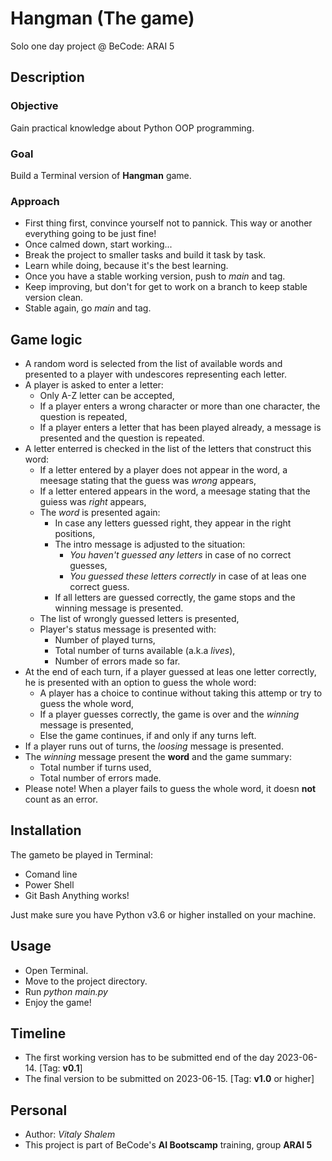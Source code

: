 # Hangman (The game)
Solo one day project @ BeCode: ARAI 5

## Description

### Objective
Gain practical knowledge about Python OOP programming.

### Goal
Build a Terminal version of **Hangman** game. 

### Approach
- First thing first, convince yourself not to pannick. This way or another everything going to be just fine!
- Once calmed down, start working...
- Break the project to smaller tasks and build it task by task.
- Learn while doing, because it's the best learning.
- Once you have a stable working version, push to *main* and tag.
- Keep improving, but don't for get to work on a branch to keep stable version clean.
- Stable again, go *main* and tag.

## Game logic
- A random word is selected from the list of available words and presented to a player with undescores representing each letter.
- A player is asked to enter a letter:
    - Only A-Z letter can be accepted,
    - If a player enters a wrong character or more than one character, the question is repeated,
    - If a player enters a letter that has been played already, a message is presented and the question is repeated.
- A letter enterred is checked in the list of the letters that construct this word:
    - If a letter entered by a player does not appear in the word, a meesage stating that the guess was *wrong* appears,
    - If a letter entered appears in the word, a meesage stating that the guiess was *right* appears,
    - The *word* is presented again:
        - In case any letters guessed right, they appear in the right positions,
        - The intro message is adjusted to the situation:
            - *You haven't guessed any letters* in case of no correct guesses,
            - *You guessed these letters correctly* in case of at leas one correct guess.
        - If all letters are guessed correctly, the game stops and the winning message is presented.
    - The list of wrongly guessed letters is presented,
    - Player's status message is presented with:
        - Number of played turns,
        - Total number of turns available (a.k.a *lives*),
        - Number of errors made so far.
- At the end of each turn, if a player guessed at leas one letter correctly, he is presented with an option to guess the whole word:
    - A player has a choice to continue without taking this attemp or try to guess the whole word,
    - If a player guesses correctly, the game is over and the *winning* message is presented,
    - Else the game continues, if and only if any turns left.
- If a player runs out of turns, the *loosing* message is presented.
- The *winning* message present the **word** and the game summary:
    - Total number if turns used,
    - Total number of errors made.
- Please note! When a player fails to guess the whole word, it doesn **not** count as an error.

## Installation
The gameto be played in Terminal:
- Comand line
- Power Shell
- Git Bash
Anything works!

Just make sure you have Python v3.6 or higher installed on your machine.

## Usage
- Open Terminal.
- Move to the project directory.
- Run *python main.py*
- Enjoy the game!

## Timeline
- The first working version has to be submitted end of the day 2023-06-14. [Tag: **v0.1**]
- The final version to be submitted on 2023-06-15. [Tag: **v1.0** or higher]

## Personal
- Author: *Vitaly Shalem*
- This project is part of BeCode's **AI Bootscamp** training, group **ARAI 5**
